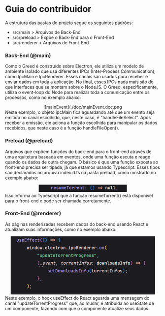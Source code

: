 # Guia do contribuidor
A estrutura das pastas do projeto segue os seguintes padrões:
- src/main > Arquivos de Back-End
- src/preload > Expõe o Back-End para o Front-End
- src/renderer > Arquivos de Front-End

### Back-End (@main)
Como o Greed é construído sobre Electron, ele utiliza um modelo de ambiente isolado que usa diferentes IPCs (Inter-Process Communication), como IpcMain e IpcRenderer. Esses canais são usados para receber e enviar dados em toda a aplicação. No final, esses IPCs nada mais são do que interfaces que se montam sobre o NodeJS. O Greed, especificamente, utiliza o event-loop do Node para realizar toda a comunicação entre os processos, como no exemplo abaixo: <div align="center">![mainEvent](./doc/mainEvent.doc.png</div> Neste exemplo, o objeto ipcMain fica aguardando até que um evento seja emitido no canal escolhido, que, neste caso, é "handleFileSelect". Após receber a emissão, ele aciona a função escolhida para manipular os dados recebidos, que neste caso é a função handleFileOpen().

### Preload (@preload)
Arquivos que expõem funções do back-end para o front-end através de uma arquitetura baseada em eventos, onde uma função escuta e reage quando os dados de outra chegam. O básico é que uma função exposta ao front-end precisa ser tipada, já que estamos usando Typescript. Esses tipos são declarados no arquivo index.d.ts na pasta preload, como mostrado no exemplo abaixo: <br/> <div align="center">![functionExample](./doc/functionExample.doc.png)</div> Isso informa ao Typescript que a função resumeTorrent() está disponível para o front-end e pode ser chamada corretamente.

### Front-End (@renderer)
As páginas renderizadas recebem dados do back-end usando React e atualizam suas informações, como no exemplo abaixo: <div align="center">![receiveExample](./doc/frontExample.doc.png)</div>Neste exemplo, o hook useEffect do React aguarda uma mensagem do canal "updateTorrentProgress" que, ao mudar, é atribuída ao useState de um componente, fazendo com que o componente atualize seus dados.
